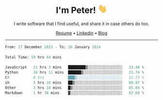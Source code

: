 <h1 align="center">I'm Peter! <img src="https://raw.githubusercontent.com/peterrauscher/peterrauscher/master/wave.gif" width="30px" height="30px" /></h1>
<p align="center">I write software that I find useful, and share it in case others do too.</p>
<p align="center">
  <a href="https://peterrauscher.github.io/peterrauscher/resume.pdf">Resume</a> •
  <a href="https://www.linkedin.com/in/peter-rauscher">Linkedin</a> •
  <a href="https://peterrauscher.com">Blog</a>
</p>
<hr/>
<!--START_SECTION:waka-->

```python
From: 27 December 2023 - To: 26 January 2024

Total Time: 59 hrs 44 mins

JavaScript   21 hrs 3 mins   ████████▒░░░░░░░░░░░░░░░░   33.48 %
Python       16 hrs 11 mins  ██████▒░░░░░░░░░░░░░░░░░░   25.74 %
C#           8 hrs           ███▒░░░░░░░░░░░░░░░░░░░░░   12.73 %
sh           5 hrs 38 mins   ██▒░░░░░░░░░░░░░░░░░░░░░░   08.97 %
Other        3 hrs 10 mins   █▒░░░░░░░░░░░░░░░░░░░░░░░   05.04 %
Markdown     1 hr 38 mins    ▓░░░░░░░░░░░░░░░░░░░░░░░░   02.60 %
```

<!--END_SECTION:waka-->
